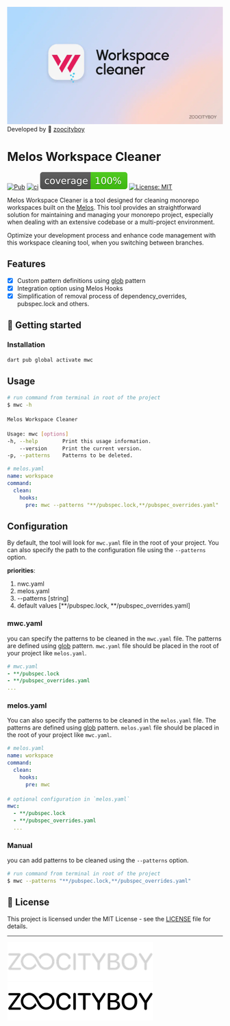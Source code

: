 ![alt text](https://raw.githubusercontent.com/zoocityboy/melos_workspace_cleaner/main/assets/workspace_cleaner.webp "Resoure")
Developed by 🦏 [zoocityboy][zoocityboy_link]
# Melos Workspace Cleaner

[![Pub](https://img.shields.io/pub/v/mwc.svg)](https://pub.dev/packages/mwc)
[![ci](https://github.com/zoocityboy/melos_workspace_cleaner/actions/workflows/dart.yml/badge.svg)](https://github.com/zoocityboy/melos_workspace_cleaner/actions)
[![coverage](https://raw.githubusercontent.com/zoocityboy/melos_workspace_cleaner/main/coverage_badge.svg)](https://github.com/zoocityboy/melos_workspace_cleaner/actions)
[![License: MIT](https://img.shields.io/badge/license-MIT-purple.svg)](https://opensource.org/licenses/MIT)


Melos Workspace Cleaner is a tool designed for cleaning monorepo workspaces built on the [Melos](https://melos.invertase.dev/~melos-latest).
This tool provides an straightforward solution for maintaining and managing your monorepo project,
especially when dealing with an extensive codebase or a multi-project environment.

Optimize your development process and enhance code management with
this workspace cleaning tool, when you switching between branches.

## Features

- [X] Custom pattern definitions using [glob](https://pub.dev/packages/glob) pattern
- [X] Integration option using Melos Hooks
- [X] Simplification of removal process of dependency_overrides, pubspec.lock and others.

## 🚀  Getting started

### Installation

```bash
dart pub global activate mwc
```

## Usage

```bash
# run command from terminal in root of the project
$ mwc -h

Melos Workspace Cleaner

Usage: mwc [options]
-h, --help        Print this usage information.
    --version     Print the current version.
-p, --patterns    Patterns to be deleted.
```



```yaml
# melos.yaml
name: workspace
command:
  clean:
    hooks:
      pre: mwc --patterns "**/pubspec.lock,**/pubspec_overrides.yaml"
```

## Configuration

By default, the tool will look for `mwc.yaml` file in the root of your project.
You can also specify the path to the configuration file using the `--patterns` option.

**priorities**:
1. nwc.yaml
2. melos.yaml
3. --patterns [string]
4. default values [**/pubspec.lock, **/pubspec_overrides.yaml]


### mwc.yaml

you can specify the patterns to be cleaned in the `mwc.yaml` file. The patterns are defined using [glob](https://pub.dev/packages/glob) pattern.
`mwc.yaml` file should be placed in the root of your project like `melos.yaml`.

```yaml
# mwc.yaml
- **/pubspec.lock
- **/pubspec_overrides.yaml
...   
```

### melos.yaml 

You can also specify the patterns to be cleaned in the `melos.yaml` file. The patterns are defined using [glob](https://pub.dev/packages/glob) pattern.
`melos.yaml` file should be placed in the root of your project like `mwc.yaml`.

```yaml
# melos.yaml
name: workspace
command:
  clean:
    hooks:
      pre: mwc

# optional configuration in `melos.yaml`
mwc:
  - **/pubspec.lock
  - **/pubspec_overrides.yaml
  ...  
```
### Manual

you can add patterns to be cleaned using the `--patterns` option.

```bash
# run command from terminal in root of the project
$ mwc --patterns "**/pubspec.lock,**/pubspec_overrides.yaml"
```

## 📝 License

This project is licensed under the MIT License - see the [LICENSE](LICENSE) file for details.

-------------------
[![zoocityboy][logo_white]][zoocityboy_link_dark]
[![zoocityboy][logo_black]][zoocityboy_link_light]


[logo_black]:https://raw.githubusercontent.com/zoocityboy/zoo_brand/main/styles/README/zoocityboy_dark.png#gh-light-mode-only
[logo_white]: https://raw.githubusercontent.com/zoocityboy/zoo_brand/main/styles/README/zoocityboy_light.png#gh-dark-mode-only
[zoocityboy_link]: https://github.com/zoocityboy
[zoocityboy_link_dark]: https://github.com/zoocityboy#gh-dark-mode-only
[zoocityboy_link_light]: https://github.com/zoocityboy#gh-light-mode-only

